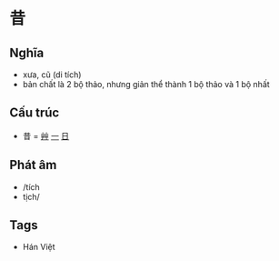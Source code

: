 # 昔

## Nghĩa

* xưa, cũ (di tích)
* bản chất là 2 bộ thảo, nhưng giản thể thành 1 bộ thảo và 1 bộ nhất

## Cấu trúc
* 昔 = [艸](艸.md) [一](一.md) [日](日.md)

## Phát âm

* /tích
* tịch/

## Tags
* Hán Việt

<script>window.HANZI_FIELD='昔';</script>
